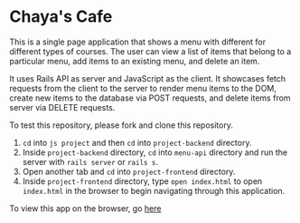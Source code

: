 # Chaya's Cafe

This is a single page application that shows a menu with different for different types of courses. The user can view a list of items that belong to a particular menu, add items to an existing menu, and delete an item.

It uses Rails API as server and JavaScript as the client. It showcases fetch requests from the client to the server to render menu items to the DOM, create new items to the database via POST requests, and delete items from server via DELETE requests.

To test this repository, please fork and clone this repository. 

1. `cd` into `js project` and then `cd` into `project-backend` directory.
2. Inside `project-backend` directory, `cd` into `menu-api` directory and run the server with `rails server` or `rails s`.
3. Open another tab and `cd` into `project-frontend` directory.
4. Inside `project-frontend` directory, type `open index.html` to open `index.html` in the browser to begin navigating through this application.

To view this app on the browser, go [here](https://chayadeaver.github.io/js-project/menu-client/)